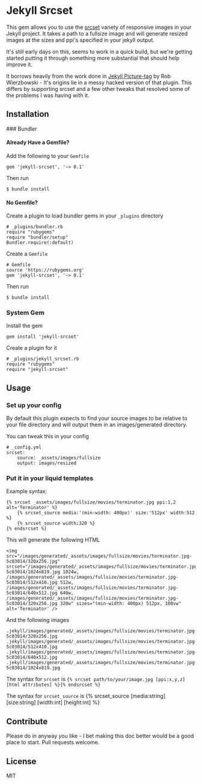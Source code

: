 # Jekyll Srcset

This gem allows you to use the [srcset]() variety of responsive images in your Jekyll project. 
It takes a path to a fullsize image and will generate resized images at the sizes and ppi's specified in your jekyll output.

It's still early days on this, seems to work in a quick build, but we're getting started putting it through something more substantial that should help improve it.

It borrows heavily from the work done in [Jekyll Picture-tag](https://github.com/robwierzbowski/jekyll-picture-tag) by Rob Wierzbowski - It's origins lie in a messy hacked version of that plugin. This differs by supporting srcset and a few other tweaks that resolved some of the problems I was having with it.

## Installation

### Bundler

#### Already Have a Gemfile?

Add the following to your `Gemfile`

    gem 'jekyll-srcset', '~> 0.1'

Then run

    $ bundle install

#### No Gemfile?

Create a plugin to load bundler gems in your `_plugins` directory

    # _plugins/bundler.rb
    require "rubygems"
    require "bundler/setup"
    Bundler.require(:default)

Create a `Gemfile`

    # Gemfile
    source 'https://rubygems.org'
    gem 'jekyll-srcset', '~> 0.1'

Then run

    $ bundle install      

### System Gem

Install the gem
    
    gem install 'jekyll-srcset'

Create a plugin for it

    # _plugins/jekyll_srcset.rb
    require "rubygems"
    require "jekyll-srcset"

## Usage

### Set up your config

By default this plugin expects to find your source images to be relative to your file directory and will output them in an 
images/generated directory.

You can tweak this in your config

    # _config.yml
    srcset:
        source: _assets/images/fullsize
        output: images/resized

### Put it in your liquid templates

Example syntax:

    {% srcset _assets/images/fullsize/movies/terminator.jpg ppi:1,2 alt='Terminator' %}
        {% srcset_source media:'(min-width: 400px)' size:'512px' width:512 %}
        {% srcset_source width:320 %}
    {% endsrcset %}

This will generate the following HTML

    <img src="/images/generated/_assets/images/fullsize/movies/terminator.jpg-5c03014/320x256.jpg" srcset="/images/generated/_assets/images/fullsize/movies/terminator.jpg-5c03014/1024x819.jpg 1024w, /images/generated/_assets/images/fullsize/movies/terminator.jpg-5c03014/512x410.jpg 512w, /images/generated/_assets/images/fullsize/movies/terminator.jpg-5c03014/640x512.jpg 640w, /images/generated/_assets/images/fullsize/movies/terminator.jpg-5c03014/320x256.jpg 320w" sizes="(min-width: 400px) 512px, 100vw" alt='Terminator' />    

And the following images

    .jekyll/images/generated/_assets/images/fullsize/movies/terminator.jpg-5c03014/320x256.jpg
    .jekyll/images/generated/_assets/images/fullsize/movies/terminator.jpg-5c03014/512x410.jpg
    .jekyll/images/generated/_assets/images/fullsize/movies/terminator.jpg-5c03014/640x512.jpg
    .jekyll/images/generated/_assets/images/fullsize/movies/terminator.jpg-5c03014/1024x819.jpg

The syntax for `srcset` is `{% srcset path/to/your/image.jpg [ppi:x,y,z] [html attributes] %}{% endsrcset %}`

The syntax for `srcset_source` is {% srcset_source [media:string] [size:string] [width:int] [height:int] %}

## Contribute

Please do in anyway you like - I bet making this doc better would be a good place to start. Pull requests welcome.

## License

MIT

